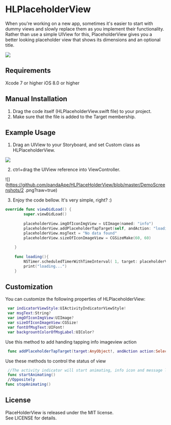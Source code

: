 # HLPlaceholderView

When you're working on a new app, sometimes it's easier to start with dummy views and slowly replace them as you implement their functionality. Rather than use a simple UIView for this, PlaceholderView gives you a better looking placeholder view that shows its dimensions and an optional title.

![](https://github.com/pandaApe/HLPlaceHolderView/blob/master/DemoScreenshots/3.gif?raw=true)

## Requirements

Xcode 7 or higher
iOS 8.0 or higher

## Manual Installation
1. Drag the code itself (HLPlaceholderView.swift file) to your project. 
2. Make sure that the file is added to the Target membership.

## Example Usage
1. Drag an UIView to your Storyboard, and set Custom class as HLPlaceholderView.

![](https://github.com/pandaApe/HLPlaceHolderView/blob/master/DemoScreenshots/1.png?raw=true)

2. ctrl+drag the UIView reference into ViewController.

![](https://github.com/pandaApe/HLPlaceHolderView/blob/master/DemoScreenshots/2 .png?raw=true)

3. Enjoy the code bellow. It's very simple, right? :)

```Swift
override func viewDidLoad() {
        super.viewDidLoad()
    
        placeholderView.imgOfIconImgView = UIImage(named: "info")
        placeholderView.addPlaceholderTapTarget(self, andAction: "loading")
        placeholderView.msgText = "No data found"
        placeholderView.sizeOfIconImageView = CGSizeMake(60, 60)
        
    }
    
    func loading(){
        NSTimer.scheduledTimerWithTimeInterval( 1, target: placeholderView, selector: "stopAnimating", userInfo: nil, repeats: false)
        print("loading...")
    }
```

## Customization

You can customize the following properties of HLPlaceholderView:
``` swift
 var indicatorViewStyle:UIActivityIndicatorViewStyle!
 var msgText:String?
 var imgOfIconImgView:UIImage?
 var sizeOfIconImageView:CGSize!
 var fontOfMsgText:UIFont!
 var backgrountColorOfMsgLabel:UIColor?
```

Use this method to add handing tapping info imageview action
```swift
 func addPlaceholderTapTarget(target:AnyObject!, andAction action:Selector)
```

Use these methods to control the status of view
```swift
 //The activity indicator will start animating, info icon and message label will be hiden
 func startAnimating()
 //Oppositely
func stopAnimating()
```

## License
PlaceHolderView is released under the MIT license.  
See LICENSE for details.
